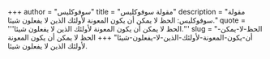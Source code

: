 +++
author = "سوفوكليس"
title = "مقولة سوفوكليس"
description = "مقولة سوفوكليس: الحظ لا يمكن أن يكون المعونة لأولئك الذين لا يفعلون شيئا."
quote = '''الحظ لا يمكن أن يكون المعونة لأولئك الذين لا يفعلون شيئا.'''
slug = "الحظ-لا-يمكن-أن-يكون-المعونة-لأولئك-الذين-لا-يفعلون-شيئا"
+++
الحظ لا يمكن أن يكون المعونة لأولئك الذين لا يفعلون شيئا.
